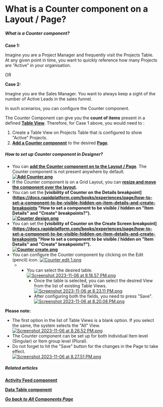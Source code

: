 # What is a Counter component on a Layout / Page?

##### **What is a Counter component?**

**Case 1:**

Imagine you are a Project Manager and frequently visit the Projects Table. At any given point in time, you want to quickly reference how many Projects are "Active" in your organisation.

OR

**Case 2:**

Imagine you are the Sales Manager. You want to always keep a sight of the number of Active Leads in the sales funnel.

In such scenarios, you can configure the Counter component.

The Counter Component can give you the **count of items** present in a defined **[Table View](https://docs.rapidplatform.com/books/experiences-oxn/page/data-table-component-views "Data Table Component - Views")**. Therefore, for Case 1 above, you would need to :

1. Create a Table View on Projects Table that is configured to show "Active" Projects.
2. **[Add a Counter component](https://docs.rapidplatform.com/books/experiences/page/how-to-add-a-component-to-a-layout-page "How to add a component to a Layout / Page?")** to the desired **[Page](https://docs.rapidplatform.com/books/glossary/page/page-layout-and-component "Page, layout and component")**.

##### **How to set up Counter component in Designer?**

- You can **[add the Counter component on to the Layout / Page](https://docs.rapidplatform.com/books/experiences/page/how-to-add-a-component-to-a-layout-page "How to add a component to a Layout / Page?")**. The Counter component is not present anywhere by default. **[![Add Counter.png](https://docs.rapidplatform.com/uploads/images/gallery/2023-11/scaled-1680-/TLZnI8DSONvohyfZ-add-counter.png)](https://docs.rapidplatform.com/uploads/images/gallery/2023-11/TLZnI8DSONvohyfZ-add-counter.png)**
- If the Counter component is on a Grid Layout, you can **[resize and move the component over the layout](https://docs.rapidplatform.com/books/experiences/page/how-to-arrange-a-component-on-grid-layout "How to arrange a component on Grid layout?").**
- You can set the **[visibility of Counter on the Details breakpoint](https://docs.rapidplatform.com/books/experiences/page/how-to-set-a-component-to-be-visible-hidden-on-item-details-and-create-breakpoints "How to set a component to be visible / hidden on "Item Details" and "Create" breakpoints?").   
    [![Counter design.png](https://docs.rapidplatform.com/uploads/images/gallery/2023-11/scaled-1680-/Sb76T89zrOM79eJJ-counter-design.png)](https://docs.rapidplatform.com/uploads/images/gallery/2023-11/Sb76T89zrOM79eJJ-counter-design.png)**
- You can set the **[visibility of Counter on the Create Screen breakpoint](https://docs.rapidplatform.com/books/experiences/page/how-to-set-a-component-to-be-visible-hidden-on-item-details-and-create-breakpoints "How to set a component to be visible / hidden on "Item Details" and "Create" breakpoints?").   
    [![Counter create.png](https://docs.rapidplatform.com/uploads/images/gallery/2023-11/scaled-1680-/ACvycrLU4fJokCqE-counter-create.png)](https://docs.rapidplatform.com/uploads/images/gallery/2023-11/ACvycrLU4fJokCqE-counter-create.png)**
- You can configure the Counter component by clicking on the Edit (pencil) icon. [![Counter edit 1.png](https://docs.rapidplatform.com/uploads/images/gallery/2023-11/scaled-1680-/x8VseNNUeln9F3vG-counter-edit-1.png)](https://docs.rapidplatform.com/uploads/images/gallery/2023-11/x8VseNNUeln9F3vG-counter-edit-1.png)
    - - You can select the desired table.[![Screenshot 2023-11-06 at 8.18.57 PM.png](https://docs.rapidplatform.com/uploads/images/gallery/2023-11/scaled-1680-/jRconJfTuQL1XBeQ-screenshot-2023-11-06-at-8-18-57-pm.png)](https://docs.rapidplatform.com/uploads/images/gallery/2023-11/jRconJfTuQL1XBeQ-screenshot-2023-11-06-at-8-18-57-pm.png)
        - Once the table is selected, you can select the desired View from the list of existing Table Views.  
            [![Screenshot 2023-11-06 at 8.23.11 PM.png](https://docs.rapidplatform.com/uploads/images/gallery/2023-11/scaled-1680-/4GzjK5EmRWGFI1Ot-screenshot-2023-11-06-at-8-23-11-pm.png)](https://docs.rapidplatform.com/uploads/images/gallery/2023-11/4GzjK5EmRWGFI1Ot-screenshot-2023-11-06-at-8-23-11-pm.png)
        - After configuring both the fields, you need to press "Save".   
            [![Screenshot 2023-11-06 at 8.20.08 PM.png](https://docs.rapidplatform.com/uploads/images/gallery/2023-11/scaled-1680-/gBIzijwa2WB8WBFK-screenshot-2023-11-06-at-8-20-08-pm.png)](https://docs.rapidplatform.com/uploads/images/gallery/2023-11/gBIzijwa2WB8WBFK-screenshot-2023-11-06-at-8-20-08-pm.png)

**Please note:**

- The first option in the list of Table Views is a blank option. If you select the same, the system selects the "All" View.[![Screenshot 2023-11-06 at 8.26.52 PM.png](https://docs.rapidplatform.com/uploads/images/gallery/2023-11/scaled-1680-/PHdFM1QCn0ulZpWf-screenshot-2023-11-06-at-8-26-52-pm.png)](https://docs.rapidplatform.com/uploads/images/gallery/2023-11/PHdFM1QCn0ulZpWf-screenshot-2023-11-06-at-8-26-52-pm.png)
- The Counter component can be set up for both Individual Item level (Singular) or Item group level (Plural).
- Do not forget to hit the "Save" button for the changes in the Page to take effect.  
    [![Screenshot 2023-11-06 at 8.27.51 PM.png](https://docs.rapidplatform.com/uploads/images/gallery/2023-11/scaled-1680-/KWwJOVIl97KxpRlo-screenshot-2023-11-06-at-8-27-51-pm.png)](https://docs.rapidplatform.com/uploads/images/gallery/2023-11/KWwJOVIl97KxpRlo-screenshot-2023-11-06-at-8-27-51-pm.png)

##### **Related articles**

**[Activity Feed component](https://docs.rapidplatform.com/books/experiences/page/what-is-an-activity-feed-component-on-a-layout-page "What is an Activity Feed component on a Layout / Page?")**

[**Data Table component**](https://docs.rapidplatform.com/books/experiences/page/what-is-a-data-table-component-on-a-layout-page "What is a Data Table component on a Layout / Page?")

*[**Go back to All Components Page**](https://docs.rapidplatform.com/books/experiences/page/what-are-the-available-components-for-pages)*